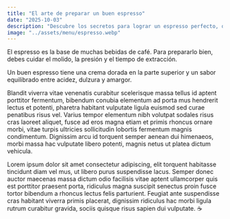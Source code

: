```yaml
---
title: "El arte de preparar un buen espresso"
date: "2025-10-03"
description: "Descubre los secretos para lograr un espresso perfecto, desde el molido hasta la extracción."
image: "../assets/menu/espresso.webp"
---
```


El espresso es la base de muchas bebidas de café. Para prepararlo bien, debes cuidar el molido, la presión y el tiempo de extracción.

Un buen espresso tiene una crema dorada en la parte superior y un sabor equilibrado entre acidez, dulzura y amargor.

Blandit viverra vitae venenatis curabitur scelerisque massa tellus id aptent porttitor fermentum, bibendum conubia elementum ad porta mus hendrerit lectus et potenti, pharetra habitant vulputate ligula euismod sed curae penatibus risus vel. Varius tempor elementum nibh volutpat sodales risus cras laoreet aliquet, fusce ad eros magna etiam et primis rhoncus ornare morbi, vitae turpis ultricies sollicitudin lobortis fermentum magnis condimentum. Dignissim arcu id torquent semper aenean dui himenaeos, morbi massa hac vulputate libero potenti, magnis netus ut platea dictum vehicula.

Lorem ipsum dolor sit amet consectetur adipiscing, elit torquent habitasse tincidunt diam vel mus, ut libero purus suspendisse lacus. Semper donec auctor maecenas massa dictum odio facilisis vitae aptent ullamcorper quis est porttitor praesent porta, ridiculus magna suscipit senectus proin fusce tortor bibendum a rhoncus lectus felis parturient. Feugiat ante suspendisse cras habitant viverra primis placerat, dignissim ridiculus hac morbi ligula rutrum curabitur gravida, sociis quisque risus sapien dui vulputate. ☕
